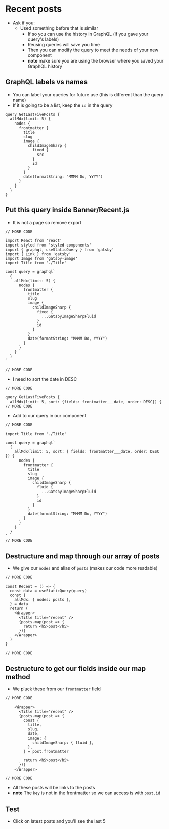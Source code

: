 # Recent posts
* Ask if you:
    - Used something before that is similar
        + If so you can use the history in GraphQL (if you gave your query's labels)
        + Reusing queries will save you time
        + Then you can modify the query to meet the needs of your new component
        + **note** make sure you are using the browser where you saved your GraphQL history

## GraphQL labels vs names
* You can label your queries for future use (this is different than the query name)
* If it is going to be a list, keep the `id` in the query

```
query GetLastFivePosts {
  allMdx(limit: 5) {
    nodes {
      frontmatter {
        title
        slug
        image {
          childImageSharp {
            fixed {
              src
            }
            id
          }
        }
        date(formatString: "MMMM Do, YYYY")
      }
    }
  }
}
```

## Put this query inside Banner/Recent.js
* It is not a page so remove export

```
// MORE CODE

import React from 'react'
import styled from 'styled-components'
import { graphql, useStaticQuery } from 'gatsby'
import { Link } from 'gatsby'
import Image from 'gatsby-image'
import Title from './Title'

const query = graphql`
  {
    allMdx(limit: 5) {
      nodes {
        frontmatter {
          title
          slug
          image {
            childImageSharp {
              fixed {
                ...GatsbyImageSharpFluid
              }
              id
            }
          }
          date(formatString: "MMMM Do, YYYY")
        }
      }
    }
  }
`

// MORE CODE
```

* I need to sort the date in DESC

```
// MORE CODE

query GetLastFivePosts {
  allMdx(limit: 5, sort: {fields: frontmatter___date, order: DESC}) {
// MORE CODE
```

* Add to our query in our component

```
// MORE CODE

import Title from './Title'

const query = graphql`
  {
    allMdx(limit: 5, sort: { fields: frontmatter___date, order: DESC }) {
      nodes {
        frontmatter {
          title
          slug
          image {
            childImageSharp {
              fluid {
                ...GatsbyImageSharpFluid
              }
              id
            }
          }
          date(formatString: "MMMM Do, YYYY")
        }
      }
    }
  }
`
// MORE CODE
```

## Destructure and map through our array of posts
* We give our `nodes` and alias of `posts` (makes our code more readable)

```
// MORE CODE

const Recent = () => {
  const data = useStaticQuery(query)
  const {
    allMdx: { nodes: posts },
  } = data
  return (
    <Wrapper>
      <Title title="recent" />
      {posts.map(post => {
        return <h5>post</h5>
      })}
    </Wrapper>
  )
}

// MORE CODE
```

## Destructure to get our fields inside our map method
* We pluck these from our `frontmatter` field

```
// MORE CODE

    <Wrapper>
      <Title title="recent" />
      {posts.map(post => {
        const {
          title,
          slug,
          date,
          image: {
            childImageSharp: { fluid },
          },
        } = post.frontmatter

        return <h5>post</h5>
      })}
    </Wrapper>

// MORE CODE
```

* All these posts will be links to the posts
* **note** The `key` is not in the frontmatter so we can access is with `post.id`

## Test
* Click on latest posts and you'll see the last 5



